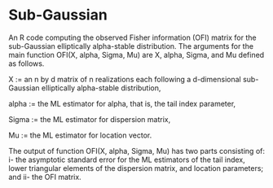 # Sub-Gaussian
An R code computing the observed Fisher information (OFI) matrix for the sub-Gaussian elliptically alpha-stable distribution.
The arguments for the main function OFI(X, alpha, Sigma, Mu) are X, alpha, Sigma, and Mu defined as follows. 

X         := an n by d matrix of n realizations each following a d-dimensional sub-Gaussian elliptically alpha-stable distribution,

alpha := the ML estimator for alpha, that is, the tail index parameter,

Sigma := the ML estimator for dispersion matrix,

Mu    := the ML estimator for location vector.

The output of function OFI(X, alpha, Sigma, Mu) has two parts consisting of: i- the asymptotic standard error for the ML estimators of the tail index, lower triangular elements of the dispersion matrix, and location parameters; and ii- the OFI matrix.
